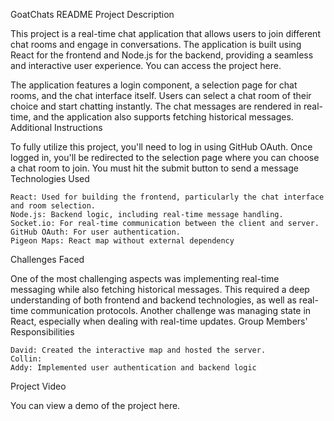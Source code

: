 GoatChats README 
Project Description

This project is a real-time chat application that allows users to join different chat rooms and engage in conversations. The application is built using React for the frontend and Node.js for the backend, providing a seamless and interactive user experience. You can access the project here.

The application features a login component, a selection page for chat rooms, and the chat interface itself. Users can select a chat room of their choice and start chatting instantly. The chat messages are rendered in real-time, and the application also supports fetching historical messages.
Additional Instructions

To fully utilize this project, you'll need to log in using GitHub OAuth. Once logged in, you'll be redirected to the selection page where you can choose a chat room to join. You must hit the submit button to send a message
Technologies Used

    React: Used for building the frontend, particularly the chat interface and room selection.
    Node.js: Backend logic, including real-time message handling.
    Socket.io: For real-time communication between the client and server.
    GitHub OAuth: For user authentication.
    Pigeon Maps: React map without external dependency

Challenges Faced

One of the most challenging aspects was implementing real-time messaging while also fetching historical messages. This required a deep understanding of both frontend and backend technologies, as well as real-time communication protocols. Another challenge was managing state in React, especially when dealing with real-time updates.
Group Members' Responsibilities

    David: Created the interactive map and hosted the server.
    Collin: 
    Addy: Implemented user authentication and backend logic

Project Video

You can view a demo of the project here.
